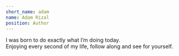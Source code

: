 ```yaml
---
short_name: adam
name: Adam Rizal
position: Author
---
```

I was born to do exactly what I’m doing today.<br>
Enjoying every second of my life, follow along and see for yourself.